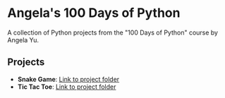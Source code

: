 # Angela's 100 Days of Python

A collection of Python projects from the "100 Days of Python" course by Angela Yu.

## Projects

- **Snake Game**: [Link to project folder](Snake_Game)
- **Tic Tac Toe**: [Link to project folder](Tic_Tac_Toe)
